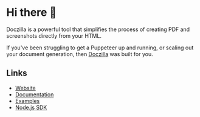 # Hi there 👋

Doczilla is a powerful tool that simplifies the process of creating PDF and screenshots directly from your HTML.

If you've been struggling to get a Puppeteer up and running, or scaling out your document generation,
then [Doczilla](https://www.doczilla.app) was built for you.

## Links

- [Website](https://www.doczilla.app)
- [Documentation](https://docs.doczilla.app/introduction)
- [Examples](https://docs.doczilla.app/examples/introduction)
- [Node.js SDK](https://github.com/Doczilla-APP/doczilla-node)
